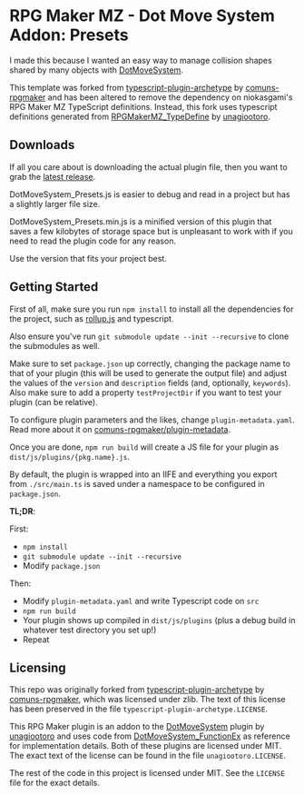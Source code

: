 # RPG Maker MZ - Dot Move System Addon: Presets

I made this because I wanted an easy way to manage collision shapes shared by many 
objects with [DotMoveSystem](https://github.com/unagiootoro/RPGMZ/blob/master/DotMoveSystem.js).

This template was forked from 
[typescript-plugin-archetype](https://github.com/comuns-rpgmaker/typescript-plugin-archetype) 
by [comuns-rpgmaker](https://github.com/comuns-rpgmaker) and has been altered to 
remove the dependency on niokasgami's RPG Maker MZ TypeScript definitions. Instead, 
this fork uses typescript definitions generated from [RPGMakerMZ_TypeDefine](https://github.com/unagiootoro/RPGMakerMZ_TypeDefine) 
by [unagiootoro](https://github.com/unagiootoro/).

## Downloads
If all you care about is downloading the actual plugin file, then you want to 
grab the [latest release](https://github.com/kchavezdev/RPGMP_DotMoveSystem_Presets/releases/latest).

DotMoveSystem_Presets.js is easier to debug and read in a project but has 
a slightly larger file size.

DotMoveSystem_Presets.min.js is a minified version of this plugin that 
saves a few kilobytes of storage space but is unpleasant to work with if 
you need to read the plugin code for any reason.

Use the version that fits your project best.

## Getting Started

First of all, make sure you run `npm install` to install all the dependencies
for the project, such as [rollup.js](https://rollupjs.org/) and typescript.

Also ensure you've run `git submodule update --init --recursive` to clone the 
submodules as well.

Make sure to set `package.json` up correctly, changing the package name to that
of your plugin (this will be used to generate the output file) and adjust the
values of the `version` and `description` fields (and, optionally, `keywords`).
Also make sure to add a property `testProjectDir` if you want to test your
plugin (can be relative).

To configure plugin parameters and the likes, change `plugin-metadata.yaml`.
Read more about it on [comuns-rpgmaker/plugin-metadata][plugin-metadata].

[plugin-metadata]: https://github.com/comuns-rpgmaker/plugin-metadata

Once you are done, `npm run build` will create a JS file for your plugin as
`dist/js/plugins/{pkg.name}.js`.

By default, the plugin is wrapped into an IIFE and everything you export from
`./src/main.ts` is saved under a namespace to be configured in `package.json`.

**TL;DR**:

First:
- `npm install`
- `git submodule update --init --recursive`
- Modify `package.json`

Then:
- Modify `plugin-metadata.yaml` and write Typescript code on `src`
- `npm run build`
- Your plugin shows up compiled in `dist/js/plugins` (plus a debug build in
  whatever test directory you set up!)
- Repeat

## Licensing

This repo was originally forked from [typescript-plugin-archetype](https://github.com/comuns-rpgmaker/typescript-plugin-archetype) 
by [comuns-rpgmaker](https://github.com/comuns-rpgmaker), which was licensed under zlib.
The text of this license has been preserved in the file `typescript-plugin-archetype.LICENSE`.

This RPG Maker plugin is an addon to the [DotMoveSystem](https://github.com/unagiootoro/RPGMZ/blob/master/DotMoveSystem.js) plugin by [unagiootoro](https://github.com/unagiootoro) and uses code from [DotMoveSystem_FunctionEx](https://github.com/unagiootoro/RPGMZ/blob/master/DotMoveSystem_FunctionEx.js) as reference for implementation details.
Both of these plugins are licensed under MIT. The exact text of the license can be found in the file `unagiootoro.LICENSE`.

The rest of the code in this project is licensed under MIT. See the `LICENSE` file for the exact details.
